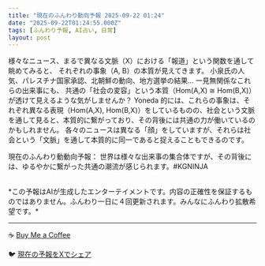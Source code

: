 ```yaml
---
title: "現在のふんわり動向予報 2025-09-22 01:24"
date: "2025-09-22T01:24:55.000Z"
tags: [ふんわり予報, AI占い, 日常]
layout: post
---
```


様々なニュース、まるで異なる文脈（X）における「報道」という関数を通して眺めてみると、  それぞれの事象（A, B）の本質が見えてきます。  小泉氏の人気、パレスチナ国家承認、北朝鮮の動向、地方選挙の結果…  一見無関係なこれらの出来事にも、  共通の「社会の変容」という本質（Hom(A,X) ≅ Hom(B,X)）が透けて見えるような気がしませんか？  Yoneda 的には、これらの事象は、それぞれ異なる表現（Hom(A,X), Hom(B,X)）をしているものの、社会という文脈を通して見ると、本質的に繋がっており、その背後には共通の力が働いているのかもしれません。  各々のニュースは異なる「顔」をしていますが、それらは社会という「文脈」を通して本質的に同一であると捉えることもできるのです。

現在のふんわり動動向予報：
世界は様々な出来事の集合体ですが、その背後には、ゆるやかに繋がった共通の潮流が感じられます。#KGNINJA

<br>
*この予報はAIが生成したエンターテイメントです。内容の正確性を保証するものではありません。ふんわり一日に４回更新されます。みんなにふんわり拡散希望です。*

---
☕️ [Buy Me a Coffee](https://www.buymeacoffee.com/kgninja)

🐦 [現在の予報をXでシェア](https://twitter.com/intent/tweet?text=%E7%8F%BE%E5%9C%A8%E3%81%AE%E3%81%B5%E3%82%93%E3%82%8F%E3%82%8A%E4%BA%88%E5%A0%B1%3A%20%E3%80%8C%E6%A7%98%E3%80%85%E3%81%AA%E3%83%8B%E3%83%A5%E3%83%BC%E3%82%B9%E3%80%81%E3%81%BE%E3%82%8B%E3%81%A7%E7%95%B0%E3%81%AA%E3%82%8B%E6%96%87%E8%84%88%EF%BC%88X%EF%BC%89%E3%81%AB%E3%81%8A%E3%81%91%E3%82%8B%E3%80%8C%E5%A0%B1%E9%81%93%E3%80%8D%E3%81%A8%E3%81%84%E3%81%86%E9%96%A2%E6%95%B0%E3%82%92%E9%80%9A%E3%81%97%E3%81%A6%E7%9C%BA%E3%82%81%E3%81%A6%E3%81%BF%E3%82%8B%E3%81%A8%E3%80%81%20%20%E3%81%9D%E3%82%8C%E3%81%9E%E3%82%8C%E3%81%AE%E4%BA%8B%E8%B1%A1%EF%BC%88A%2C%20B%EF%BC%89%E3%81%AE%E6%9C%AC%E8%B3%AA%E3%81%8C%E8%A6%8B%E3%81%88%E3%81%A6%E3%81%8D%E3%81%BE%E3%81%99%E3%80%82%E3%80%8D%23KGNINJA%20%E7%B6%9A%E3%81%8D%E3%81%AF%E3%83%96%E3%83%AD%E3%82%B0%E3%81%A7%EF%BC%81%F0%9F%91%87&url=https%3A%2F%2Fkg-ninja.github.io%2FFunwariyoso%2F)
